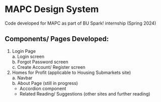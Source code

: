 # MAPC Design System
Code developed for MAPC as part of BU Spark! internship (Spring 2024)

## Components/ Pages Developed: <br />
1. Login Page <br />
  a. Login screen <br />
  b. Forgot Password screen <br />
  c. Create Account/ Register screen <br />
2. Homes for Profit (applicable to Housing Submarkets site) <br />
   a. Navbar <br />
   b. About Page (still in progress) <br />
    * Accordion component <br />
    * Related Reading/ Suggestions (other sites and further reading) <br />
